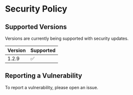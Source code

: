 # Security Policy

## Supported Versions

Versions are currently being supported with security updates.

| Version | Supported          |
| ------- | ------------------ |
| 1.2.9   | :white_check_mark: |

## Reporting a Vulnerability

To report a vulnerability, please open an issue.
